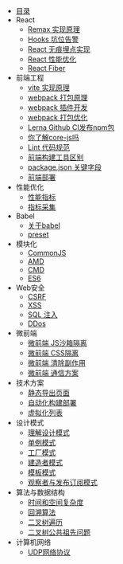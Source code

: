 <!-- docs/_sidebar.md -->

- [目录](/ '目录')
- React
    - [Remax 实现原理](react/remax.md 'Remax实现原理')
    - [Hooks 坑位告警](react/hooks.md 'Hooks 坑位告警')
    - [React 无痕埋点实现](react/track.md 'React无痕埋点实现')
    - [React 性能优化](react/performance.md 'React 性能优化')
    - [React Fiber](react/fiber.md 'React Fiber')
- 前端工程
    - [vite 实现原理](engineering/vite.md 'webpack 实现原理')
    - [webpack 打包原理](engineering/webpack/about.md 'webpack 打包原理')
    - [webpack 插件开发](engineering/webpack/plugin.md 'webpack 插件开发')
    - [webpack 打包优化](engineering/webpack/speed.md 'webpack 打包优化')
    - [Lerna Github CI发布npm包](engineering/lerna.md 'Lerna Github CI发布npm包')
    - [你了解core-js吗](engineering/corejs.md '你了解core-js吗')
    - [Lint 代码规范](engineering/lint.md '工程化之代码规范')
    - [前端构建工具区别](engineering/build.md '前端构建工具区别')
    - [package.json 关键字段](engineering/package.md 'package.json关键字段')
    - [前端部署](engineering/deloy.md '前端部署')
- 性能优化
    - [性能指标](performance/quota.md '性能指标')
    - [指标采集](performance/collect.md '指标采集')
- Babel
    - [关于babel](babel/about.md '关于babel')
    - [preset](babel/preset.md '统一preset')
- 模块化
    - [CommonJS](module/common.md 'CommonJS')
    - [AMD](module/amd.md 'AMD')
    - [CMD](module/cmd.md 'CMD')
    - [ES6](module/es6.md 'ES6')
- Web安全
    - [CSRF](safety/csrf.md 'CSRF 跨站请求伪造')
    - [XSS](safety/xss.md 'XSS 跨站脚本攻击')
    - [SQL 注入](safety/sql.md 'SQL 注入')
    - [DDos](safety/ddos.md 'DDos')
- 微前端
    - [微前端 JS沙箱隔离](micro/jsSanbox.md '微前端 JS沙箱隔离')
    - [微前端 CSS隔离](micro/cssSandbox.md '微前端 CSS隔离')
    - [微前端 清除副作用](micro/effect.md '微前端 清除副作用')
    - [微前端 通信方案](micro/globalState.md '微前端 通信方案')
- 技术方案
    - [静态导出页面](case/page-build.md '静态导出页面')
    - [自动化构建部署](case/auto-build.md '自动化构建部署')
    - [虚拟化列表](case/diff-list.md '虚拟化列表')
- 设计模式
    - [理解设计模式](design/concept.md '理解设计模式')
    - [单例模式](design/singleton.md '单例模式')
    - [工厂模式](design/factory.md '工厂模式')
    - [建造者模式](design/builder.md '建造者模式')
    - [模板模式](design/template.md '模板模式')
    - [观察者与发布订阅模式](design/obverver.md '观察者与发布订阅模式')
- 算法与数据结构
    - [时间和空间复杂度](algorithm/about.md '时间和空间复杂度')
    - [回溯算法](algorithm/backTracking.md '回溯算法')
    - [二叉树遍历](algorithm/binaryTree.md '二叉树遍历')
    - [二叉树公共祖先问题](algorithm/binaryTreeAncestor.md '二叉树公共祖先问题')
- 计算机网络
    - [UDP网络协议](network/udp.md 'UDP网络协议')
    
